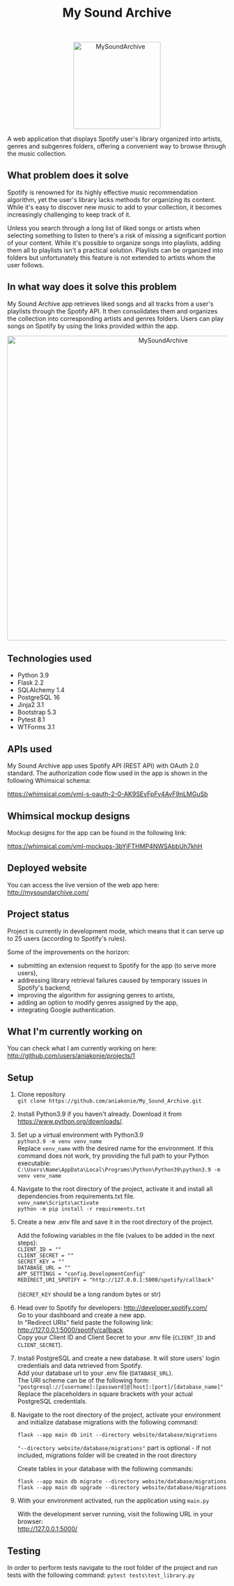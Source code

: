 <h1 align="center"> My Sound Archive </h1> <br>

<p align="center">
  <a href="http://mysoundarchive.com/">
    <img alt="MySoundArchive" title="MySoundArchive" src="https://github.com/aniakonie/My_Sound_Archive/assets/112773165/b92cfdc9-42b2-4744-8ac1-4f3691d15dc7/logo-inkscape-svg.png" width="200">
  </a>
</p>

A web application that displays Spotify user's library organized into artists, genres and subgenres folders, offering a convenient way to browse through the music collection.

## What problem does it solve

Spotify is renowned for its highly effective music recommendation algorithm, yet the user's library lacks methods for organizing its content. While it's easy to discover new music to add to your collection, it becomes increasingly challenging to keep track of it.

Unless you search through a long list of liked songs or artists when selecting something to listen to there's a risk of missing a significant portion of your content. While it's possible to organize songs into playlists, adding them all to playlists isn't a practical solution. Playlists can be organized into folders but unfortunately this feature is not extended to artists whom the user follows.

## In what way does it solve this problem

My Sound Archive app retrieves liked songs and all tracks from a user's playlists through the Spotify API. It then consolidates them and organizes the collection into corresponding artists and genres folders. Users can play songs on Spotify by using the links provided within the app.

<p align="center">
    <img alt="MySoundArchive" title="MySoundArchive" src="https://github.com/aniakonie/My_Sound_Archive/assets/112773165/7732115e-dce4-400b-b908-4ba6d3d386a9/Capture.png" width="700">
</p>

## Technologies used

* Python 3.9
* Flask 2.2
* SQLAlchemy 1.4
* PostgreSQL 16
* Jinja2 3.1
* Bootstrap 5.3
* Pytest 8.1
* WTForms 3.1

## APIs used

My Sound Archive app uses Spotify API (REST API) with OAuth 2.0 standard.
The authorization code flow used in the app is shown in the following Whimsical schema:

https://whimsical.com/vml-s-oauth-2-0-AK9SEvFpFv4AvF9nLMGuSb

## Whimsical mockup designs

Mockup designs for the app can be found in the following link:

https://whimsical.com/vml-mockups-3bYjFTHMP4NWSAbbUh7khH

## Deployed website

You can access the live version of the web app here: http://mysoundarchive.com/

## Project status

Project is currently in development mode, which means that it can serve up to 25 users (according to Spotify's rules).

Some of the improvements on the horizon:

* submitting an extension request to Spotify for the app (to serve more users),
* addressing library retrieval failures caused by temporary issues in Spotify's backend,
* improving the algorithm for assigning genres to artists,
* adding an option to modify genres assigned by the app,
* integrating Google authentication.

## What I'm currently working on

You can check what I am currently working on here:
http://github.com/users/aniakonie/projects/1

## Setup

1. Clone repository<br>
    `git clone https://github.com/aniakonie/My_Sound_Archive.git`
2. Install Python3.9 if you haven't already. Download it from https://www.python.org/downloads/.

3. Set up a virtual environment with Python3.9<br>
    `python3.9 -m venv venv_name`<br>
    Replace `venv_name` with the desired name for the environment.
    If this command does not work, try providing the full path to your Python executable:<br>
    `C:\Users\Name\AppData\Local\Programs\Python\Python39\python3.9 -m venv venv_name`
4. Navigate to the root directory of the project, activate it and install all dependencies from     requirements.txt file.<br>
    `venv_name\Scripts\activate`<br>
    `python -m pip install -r requirements.txt`
5. Create a new .env file and save it in the root directory of the project.<br>

    Add the following variables in the file (values to be added in the next steps):<br>
    `CLIENT_ID = ""`<br>
    `CLIENT_SECRET = ""`<br>
    `SECRET_KEY = ""`<br>
    `DATABASE_URL = ""`<br>
    `APP_SETTINGS = "config.DevelopmentConfig"`<br>
    `REDIRECT_URI_SPOTIFY = "http://127.0.0.1:5000/spotify/callback"`<br>
    <br>
    (`SECRET_KEY` should be a long random bytes or str)

6. Head over to Spotify for developers: http://developer.spotify.com/<br>
    Go to your dashboard and create a new app.<br>
    In "Redirect URIs" field paste the following link: http://127.0.0.1:5000/spotify/callback<br>
    Copy your Client ID and Client Secret to your .env file (`CLIENT_ID` and `CLIENT_SECRET`).

7. Install PostgreSQL and create a new database. It will store users' login credentials and data retrieved from Spotify.<br>
    Add your database url to your .env file (`DATABASE_URL`).<br>
    The URI scheme can be of the following form:<br>
    `"postgresql://[username]:[password]@[host]:[port]/[database_name]"`<br>
    Replace the placeholders in square brackets with your actual PostgreSQL credentials.

8. Navigate to the root directory of the project, activate your environment and initialize database migrations with the following command:<br>

    `flask --app main db init --directory website/database/migrations`<br>

    `"--directory website/database/migrations"` part is optional - if not included, migrations folder will be created in the root directory<br>

    Create tables in your database with the following commands:<br>

    `flask --app main db migrate --directory website/database/migrations`<br>
    `flask --app main db upgrade --directory website/database/migrations`<br>

9. With your environment activated, run the application using `main.py`<br>

    With the development server running, visit the following URL in your browser:<br>
    http://127.0.0.1:5000/


## Testing

In order to perform tests navigate to the root folder of the project and run tests with the following command:
`pytest tests\test_library.py`